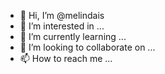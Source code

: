 - 👋 Hi, I’m @melindais
- 👀 I’m interested in ...
- 🌱 I’m currently learning ...
- 💞️ I’m looking to collaborate on ...
- 📫 How to reach me ...

<!---
melindais/melindais is a ✨ special ✨ repository because its `README.md` (this file) appears on your GitHub profile.
You can click the Preview link to take a look at your changes.
--->
